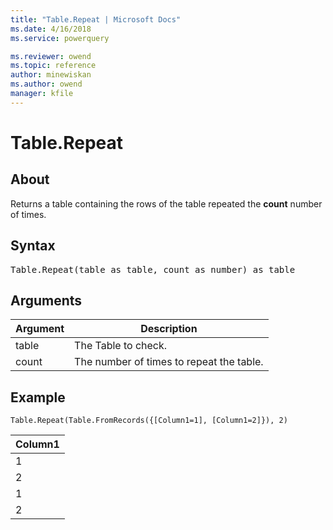 ```yaml
---
title: "Table.Repeat | Microsoft Docs"
ms.date: 4/16/2018
ms.service: powerquery

ms.reviewer: owend
ms.topic: reference
author: minewiskan
ms.author: owend
manager: kfile
---
```

# Table.Repeat

  
## About  
Returns a table containing the rows of the table repeated the **count** number of times.  
  
## Syntax

<pre>
Table.Repeat(table as table, count as number) as table  
</pre>
  
## Arguments  
  
|Argument|Description|  
|------------|---------------|  
|table|The Table to check.|  
|count|The number of times to repeat the table.|  
  
## Example  
  
```powerquery-m
Table.Repeat(Table.FromRecords({[Column1=1], [Column1=2]}), 2)  
```  
  
|Column1|  
|-----------|  
|1|  
|2|  
|1|  
|2|  
  
